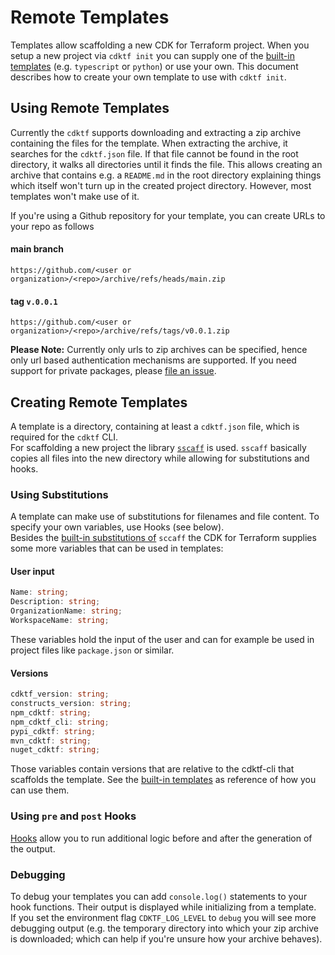 # Remote Templates

Templates allow scaffolding a new CDK for Terraform project. When you setup a new project via `cdktf init` you can supply one of the [built-in templates](../../packages/cdktf-cli/templates) (e.g. `typescript` or `python`) or use your own. This document describes how to create your own template to use with `cdktf init`.

## Using Remote Templates

Currently the `cdktf` supports downloading and extracting a zip archive containing the files for the template. When extracting the archive, it searches for the `cdktf.json` file. If that file cannot be found in the root directory, it walks all directories until it finds the file. This allows creating an archive that contains e.g. a `README.md` in the root directory explaining things which itself won't turn up in the created project directory. However, most templates won't make use of it.

If you're using a Github repository for your template, you can create URLs to your repo as follows

#### main branch

`https://github.com/<user or organization>/<repo>/archive/refs/heads/main.zip`

#### tag `v.0.0.1`

`https://github.com/<user or organization>/<repo>/archive/refs/tags/v0.0.1.zip`

**Please Note:** Currently only urls to zip archives can be specified, hence only url based authentication mechanisms are supported. If you need support for private packages, please [file an issue](https://github.com/hashicorp/terraform-cdk/issues/new?labels=enhancement%2C+new&template=feature-request.md).

## Creating Remote Templates

A template is a directory, containing at least a `cdktf.json` file, which is required for the `cdktf` CLI.  
For scaffolding a new project the library [`sscaff`](https://github.com/awslabs/node-sscaff) is used. `sscaff` basically copies all files into the new directory while allowing for substitutions and hooks.

### Using Substitutions

A template can make use of substitutions for filenames and file content. To specify your own variables, use Hooks (see below).  
Besides the [built-in substitutions of](https://github.com/awslabs/node-sscaff#built-in-substitutions) `sccaff` the CDK for Terraform supplies some more variables that can be used in templates:

#### User input

```typescript
Name: string;
Description: string;
OrganizationName: string;
WorkspaceName: string;
```

These variables hold the input of the user and can for example be used in project files like `package.json` or similar.

#### Versions

```typescript
cdktf_version: string;
constructs_version: string;
npm_cdktf: string;
npm_cdktf_cli: string;
pypi_cdktf: string;
mvn_cdktf: string;
nuget_cdktf: string;
```

Those variables contain versions that are relative to the cdktf-cli that scaffolds the template. See the [built-in templates](../../packages/cdktf-cli/templates) as reference of how you can use them.

### Using `pre` and `post` Hooks

[Hooks](https://github.com/awslabs/node-sscaff#hooks) allow you to run additional logic before and after the generation of the output.

### Debugging

To debug your templates you can add `console.log()` statements to your hook functions. Their output is displayed while initializing from a template.  
If you set the environment flag `CDKTF_LOG_LEVEL` to `debug` you will see more debugging output (e.g. the temporary directory into which your zip archive is downloaded; which can help if you're unsure how your archive behaves).
